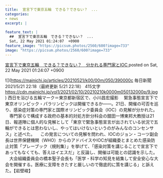 ```yaml
---
title:  宣言下で東京五輪　できる？できない？　...
categories:
- news
excerpt: |
  
feature_text: |
  ##  宣言下で東京五輪　できる？できない？　...
  Sat, 22 May 2021 01:24:07  +0900
feature_image: "https://picsum.photos/2560/600?image=733"
image: "https://picsum.photos/2560/600?image=733"
---
```


[ 宣言下で東京五輪　できる？できない？　分かれる専門家とIOC  ](https://rosie.5ch.net/test/read.cgi/editorialplus/1621614247/)
posted on Sat, 22 May 2021 01:24:07  +0900

<!--more-->

![](https://mainichi.jp/articles/20210521/k00/00m/050/390000c 毎日新聞 2021/5/21 22:18（最終更新 5/21 22:18） 415文字 https://cdn.mainichi.jp/vol1/2021/02/10/20210210k0000m050132000p/9.jpg) 西日を浴びる五輪マーク＝東京都新宿区で、小川昌宏撮影 　緊急事態宣言下で東京オリンピック・パラリンピックは開催できるか——。21日、開催の可否を巡り、感染症対策の専門家と国際オリンピック委員会（IOC）の見解が分かれた。 　専門家らで構成する政府の基本的対処方針分科会の舘田一博東邦大教授は21日、報道陣に個人的な見解として「東京で緊急事態宣言が出されている状況で五輪ができるとは思わないし、やってはいけないというのがみんなのコンセンサス」と述べた。 　この発言についての見解を問われ、IOCのジョン・コーツ副会長は世界保健機関（WHO）からのアドバイスやIOCが組織委とまとめた感染防止対策「プレーブック（規則集）」を挙げて、「感染対策を講じることで宣言下であってもなくても、答えはイエスだ」と反論し、開催は可能との認識を示した。 　大会組織委員会の橋本聖子会長も「医学・科学の知見を結集して安全安心な大会を開催する。医療に支障をきたすと厳しいので徹底的に策を講じる」と訴えた。【岩壁峻】
